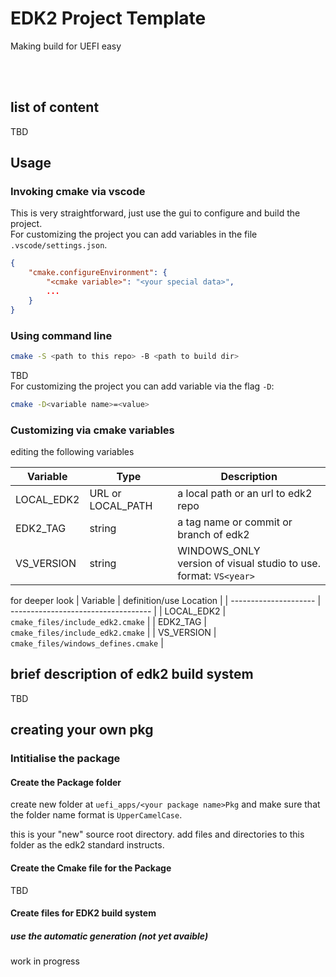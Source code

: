# EDK2 Project Template

Making build for UEFI easy
  
<br/>
<br/>

## list of content

TBD

## Usage

### Invoking cmake via vscode

This is very straightforward, just use the gui to configure and build the project.  
For customizing the project you can add variables in the file `.vscode/settings.json`.

```json
{
    "cmake.configureEnvironment": {
        "<cmake variable>": "<your special data>",
        ...
    }
}
```

### Using command line

```sh
cmake -S <path to this repo> -B <path to build dir>
```

TBD  
For customizing the project you can add variable via the flag `-D`:

```sh
cmake -D<variable name>=<value>
```

### Customizing via cmake variables

editing the following variables  

| Variable              | Type              |  Description                           |
| --------------------- | ----------------- | -------------------------------------- |  
| LOCAL_EDK2            | URL or LOCAL_PATH | a local path or an url to edk2 repo    |
| EDK2_TAG              | string            | a tag name or commit or branch of edk2 |
| VS_VERSION            | string            | WINDOWS_ONLY <br/> version of visual studio to use. format: `VS<year>` |


for deeper look
| Variable              | definition/use Location             |
| --------------------- | ----------------------------------- |
| LOCAL_EDK2            | `cmake_files/include_edk2.cmake`    |
| EDK2_TAG              | `cmake_files/include_edk2.cmake`    |
| VS_VERSION            | `cmake_files/windows_defines.cmake` |


## brief description of edk2 build system

TBD

## creating your own pkg

### Intitialise the package

#### Create the Package folder

create new folder at `uefi_apps/<your package name>Pkg`
and make sure that the folder name format is `UpperCamelCase`.  

this is your "new" source root directory.
add files and directories to this folder as the edk2 standard instructs.

#### Create the Cmake file for the Package

TBD

#### Create files for EDK2 build system

##### use the automatic generation (not yet avaible)

work in progress


